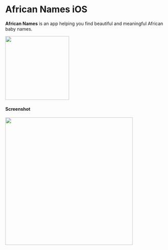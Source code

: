 African Names iOS
======
**African Names** is an app helping you find beautiful and meaningful African baby names.

<img src="https://user-images.githubusercontent.com/4025630/168481239-18661e4d-1a4d-4968-8f21-13281fa60be8.png" width="200" />


#### Screenshot
<img src="https://user-images.githubusercontent.com/4025630/168481510-9b27b90b-7910-4bfa-a10e-c3c3411bba42.png" width="400" />
